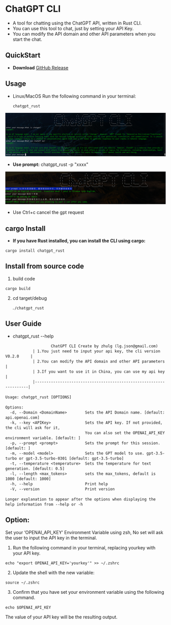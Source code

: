 # ChatGPT CLI


- A tool for chatting using the ChatGPT API, written in Rust CLI.
- You can use this tool to chat, just by setting your API Key.
- You can modify the API domain and other API parameters when you start the chat.


## QuickStart
- **Download** [GitHub Release](https://github.com/zhulg/ChatGPT_CLI_Rust/releases)

## Usage

- Linux/MacOS Run the following command in your terminal:

  ```
  chatgpt_rust
  ```
![](./img/chatgpt_cli.png)

- **Use prompt:** chatgpt_rust -p "xxxx"

![](./img/prompt.png)


- Use Ctrl+c cancel the gpt request



## cargo Install

- **If you have Rust installed, you can install the CLI using cargo:**

```
cargo install chatgpt_rust
```


## Install from source code

  1. build code
```
cargo build
```
  2. cd target/debug

```
   ./chatgpt_rust
```



## User Guide


- chatgpt_rust --help

```
                    ChatGPT CLI Create by zhulg (lg.json@gmail.com)
            | 1.You just need to input your api key, the cli version V0.2.0     |
            | 2.You can modify the API domain and other API parameters          |
            | 3.If you want to use it in China, you can use my api key          |
            |-------------------------------------------------------------------|

Usage: chatgpt_rust [OPTIONS]

Options:
  -d, --Domain <DomainName>        Sets the API Domain name. [default: api.openai.com]
  -k, --key <APIKey>               Sets the API key. If not provided, the cli will ask for it,
                                   You can also set the OPENAI_API_KEY environment variable. [default: ]
  -p, --prompt <prompt>            Sets the prompt for this session. [default: ]
  -m, --model <model>              Sets the GPT model to use. gpt-3.5-turbo or gpt-3.5-turbo-0301 [default: gpt-3.5-turbo]
  -t, --temperature <temperature>  Sets the temperature for text generation. [default: 0.5]
  -l, --length <max_tokens>        sets the max_tokens, default is 1000 [default: 1000]
  -h, --help                       Print help
  -V, --version                    Print version

Longer explanation to appear after the options when displaying the help information from --help or -h

```

## Option:
 Set your ‘OPENAI_API_KEY’ Environment Variable using zsh,  No set will ask the user to input the API key in the terminal.

1. Run the following command in your terminal, replacing yourkey with your API key.

```
echo "export OPENAI_API_KEY='yourkey'" >> ~/.zshrc

```
2. Update the shell with the new variable:

```
source ~/.zshrc
```
3. Confirm that you have set your environment variable using the following command.

```
echo $OPENAI_API_KEY
```
The value of your API key will be the resulting output.

